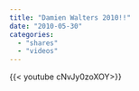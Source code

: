 ```yaml
---
title: "Damien Walters 2010!!"
date: "2010-05-30"
categories:
  - "shares"
  - "videos"
---
```


<div style="width: 70vw;">{{< youtube cNvJy0zoXOY>}}</div>
